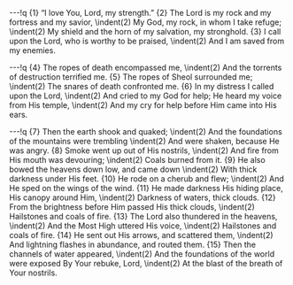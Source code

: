 ---!q
{1} “I love You, Lord, my strength.”
{2} The Lord is my rock and my fortress and my savior,
\indent(2) My God, my rock, in whom I take refuge;
\indent(2) My shield and the horn of my salvation, my stronghold.
{3} I call upon the Lord, who is worthy to be praised,
\indent(2) And I am saved from my enemies.

---!q
{4} The ropes of death encompassed me,
\indent(2) And the torrents of destruction terrified me.
{5} The ropes of Sheol surrounded me;
\indent(2) The snares of death confronted me.
{6} In my distress I called upon the Lord,
\indent(2) And cried to my God for help;
He heard my voice from His temple,
\indent(2) And my cry for help before Him came into His ears.

---!q
{7} Then the earth shook and quaked;
\indent(2) And the foundations of the mountains were trembling
\indent(2) And were shaken, because He was angry.
{8} Smoke went up out of His nostrils,
\indent(2) And fire from His mouth was devouring;
\indent(2) Coals burned from it.
{9} He also bowed the heavens down low, and came down
\indent(2) With thick darkness under His feet.
{10} He rode on a cherub and flew;
\indent(2) And He sped on the wings of the wind.
{11} He made darkness His hiding place, His canopy around Him,
\indent(2) Darkness of waters, thick clouds.
{12} From the brightness before Him passed His thick clouds,
\indent(2) Hailstones and coals of fire.
{13} The Lord also thundered in the heavens,
\indent(2) And the Most High uttered His voice,
\indent(2) Hailstones and coals of fire.
{14} He sent out His arrows, and scattered them,
\indent(2) And lightning flashes in abundance, and routed them.
{15} Then the channels of water appeared,
\indent(2) And the foundations of the world were exposed
By Your rebuke, Lord,
\indent(2) At the blast of the breath of Your nostrils.